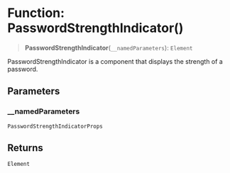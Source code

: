 # Function: PasswordStrengthIndicator()

> **PasswordStrengthIndicator**(`__namedParameters`): `Element`

PasswordStrengthIndicator is a component that displays the strength of a password.

## Parameters

### \_\_namedParameters

`PasswordStrengthIndicatorProps`

## Returns

`Element`
